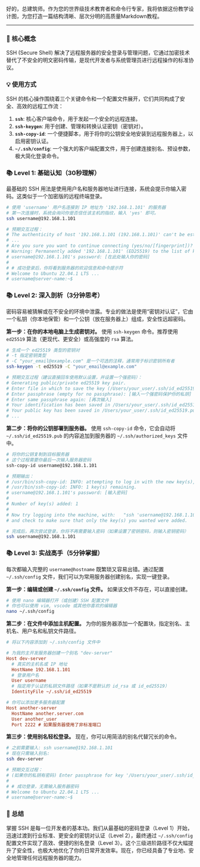 好的，总建筑师。作为您的世界级技术教育者和命令行专家，我将依据这份教学设计图，为您打造一篇结构清晰、层次分明的高质量Markdown教程。

---

### 🎯 核心概念
SSH (Secure Shell) 解决了远程服务器的安全登录与管理问题，它通过加密技术替代了不安全的明文密码传输，是现代开发者与系统管理员进行远程操作的标准协议。

### 💡 使用方式
SSH 的核心操作围绕着三个关键命令和一个配置文件展开，它们共同构成了安全、高效的远程工作流：

1.  **`ssh`**: 核心客户端命令，用于发起一个安全的远程连接。
2.  **`ssh-keygen`**: 用于创建、管理和转换认证密钥（密钥对）。
3.  **`ssh-copy-id`**: 一个便捷脚本，用于将你的公钥安全地安装到远程服务器上，以启用密钥认证。
4.  **`~/.ssh/config`**: 一个强大的客户端配置文件，用于创建连接别名、预设参数，极大简化登录命令。

### 📚 Level 1: 基础认知（30秒理解）
最基础的 SSH 用法是使用用户名和服务器地址进行连接，系统会提示你输入密码。这类似于一个加密版的远程终端登录。

```bash
# 使用 'username' 用户名连接到 IP 地址为 '192.168.1.101' 的服务器
# 第一次连接时，系统会询问你是否信任该主机的指纹，输入 'yes' 即可。
ssh username@192.168.1.101

# 预期交互过程：
# The authenticity of host '192.168.1.101 (192.168.1.101)' can't be established.
# ...
# Are you sure you want to continue connecting (yes/no/[fingerprint])? yes
# Warning: Permanently added '192.168.1.101' (ED25519) to the list of known hosts.
# username@192.168.1.101's password: [在此处输入你的密码]
#
# # 成功登录后，你将看到服务器的欢迎信息和命令提示符
# Welcome to Ubuntu 22.04.1 LTS ...
# username@server-name:~$ 
```

### 📚 Level 2: 深入剖析（3分钟思考）
密码容易被猜解或在不安全的环境中泄露。专业的做法是使用“密钥对认证”，它由一个私钥（你本地保管）和一个公钥（放在服务器上）组成，安全性远超密码。

**第一步：在你的本地电脑上生成密钥对。**
使用 `ssh-keygen` 命令。推荐使用 `ed25519` 算法（更现代、更安全）或高强度的 `rsa` 算法。

```bash
# 生成一个 ed25519 类型的密钥对
# -t 指定密钥类型
# -C "your_email@example.com" 是一个可选的注释，通常用于标识密钥所有者
ssh-keygen -t ed25519 -C "your_email@example.com"

# 预期交互过程（建议直接回车使用默认设置，并设置一个强密码）：
# Generating public/private ed25519 key pair.
# Enter file in which to save the key (/Users/your_user/.ssh/id_ed25519): [直接回车]
# Enter passphrase (empty for no passphrase): [输入一个强密码保护你的私钥]
# Enter same passphrase again: [再次输入]
# Your identification has been saved in /Users/your_user/.ssh/id_ed25519
# Your public key has been saved in /Users/your_user/.ssh/id_ed25519.pub
# ...
```

**第二步：将你的公钥部署到服务器。**
使用 `ssh-copy-id` 命令，它会自动将 `~/.ssh/id_ed25519.pub` 的内容追加到服务器的 `~/.ssh/authorized_keys` 文件中。

```bash
# 将你的公钥复制到目标服务器
# 这个过程需要你最后一次输入服务器密码
ssh-copy-id username@192.168.1.101

# 预期输出：
# /usr/bin/ssh-copy-id: INFO: attempting to log in with the new key(s), to filter out any that are already installed
# /usr/bin/ssh-copy-id: INFO: 1 key(s) remaining.
# username@192.168.1.101's password: [输入密码]
#
# Number of key(s) added: 1
#
# Now try logging into the machine, with:   "ssh 'username@192.168.1.101'"
# and check to make sure that only the key(s) you wanted were added.

# 完成后，再次尝试登录，你将不再需要输入密码（如果设置了密钥密码，则输入密钥密码）
ssh username@192.168.1.101
```

### 📚 Level 3: 实战高手（5分钟掌握）
每次都输入完整的 `username@hostname` 既繁琐又容易出错。通过配置 `~/.ssh/config` 文件，我们可以为常用服务器创建别名，实现一键登录。

**第一步：编辑或创建 `~/.ssh/config` 文件。**
如果该文件不存在，可以直接创建。

```bash
# 使用 nano 编辑器打开（或创建）SSH 配置文件
# 你也可以使用 vim, vscode 或其他你喜欢的编辑器
nano ~/.ssh/config
```

**第二步：在文件中添加主机配置。**
为你的服务器添加一个配置块，指定别名、主机名、用户名和私钥文件路径。

```ini
# 将以下内容添加到 ~/.ssh/config 文件中

# 为我的主开发服务器创建一个别名 "dev-server"
Host dev-server
  # 真实的主机名或 IP 地址
  HostName 192.168.1.101
  # 登录用户名
  User username
  # 指定用于认证的私钥文件路径（如果不是默认的 id_rsa 或 id_ed25519）
  IdentityFile ~/.ssh/id_ed25519

# 你可以添加更多服务器配置
Host another-server
  HostName another.server.com
  User another_user
  Port 2222 # 如果服务器使用了非标准端口
```

**第三步：使用别名轻松登录。**
现在，你可以用简洁的别名代替冗长的命令。

```bash
# 之前需要输入: ssh username@192.168.1.101
# 现在只需输入别名:
ssh dev-server

# 预期交互过程：
# (如果你的私钥有密码) Enter passphrase for key '/Users/your_user/.ssh/id_ed25519': [输入密钥密码]
#
# # 成功登录，无需输入服务器密码
# Welcome to Ubuntu 22.04.1 LTS ...
# username@server-name:~$ 
```

### 📝 总结
掌握 SSH 是每一位开发者的基本功。我们从最基础的密码登录（Level 1）开始，迅速过渡到行业标准、更安全的密钥对认证（Level 2），最终通过 `~/.ssh/config` 配置文件实现了高效、便捷的别名登录（Level 3）。这个三级进阶路径不仅大幅提升了安全性，也极大地优化了你的日常开发效率。现在，你已经具备了专业地、安全地管理任何远程服务器的能力。